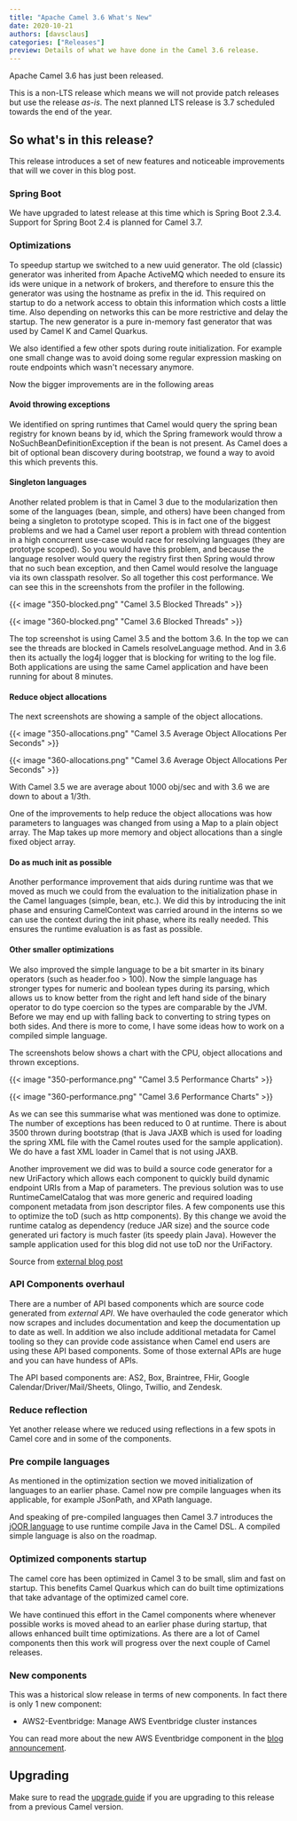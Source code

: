 ```yaml
---
title: "Apache Camel 3.6 What's New"
date: 2020-10-21
authors: [davsclaus]
categories: ["Releases"]
preview: Details of what we have done in the Camel 3.6 release.
---
```


Apache Camel 3.6 has just been released.

This is a non-LTS release which means we will not provide patch releases but use the release _as-is_.
The next planned LTS release is 3.7 scheduled towards the end of the year.


## So what's in this release?

This release introduces a set of new features and noticeable improvements that will we cover in this blog post.


### Spring Boot

We have upgraded to latest release at this time which is Spring Boot 2.3.4.
Support for Spring Boot 2.4 is planned for Camel 3.7.


### Optimizations

To speedup startup we switched to a new uuid generator. The old (classic) generator was inherited from Apache ActiveMQ which needed to ensure its ids were unique in a network of brokers, and therefore to ensure this the generator was using the hostname as prefix in the id. This required on startup to do a network access to obtain this information which costs a little time. Also depending on networks this can be more restrictive and delay the startup. The new generator is a pure in-memory fast generator that was used by Camel K and Camel Quarkus.

We also identified a few other spots during route initialization. For example one small change was to avoid doing some regular expression masking on route endpoints which wasn't necessary anymore.

Now the bigger improvements are in the following areas

#### Avoid throwing exceptions

We identified on spring runtimes that Camel would query the spring bean registry for known beans by id, which the Spring framework would throw a NoSuchBeanDefinitionException if the bean is not present. As Camel does a bit of optional bean discovery during bootstrap, we found a way to avoid this which prevents this.

#### Singleton languages

Another related problem is that in Camel 3 due to the modularization then some of the languages (bean, simple, and others) have been changed from being a singleton to prototype scoped. This is in fact one of the biggest problems and we had a Camel user report a problem with thread contention in a high concurrent use-case would race for resolving languages (they are prototype scoped). So you would have this problem, and because the language resolver would query the registry first then Spring would throw that no such bean exception, and then Camel would resolve the language via its own classpath resolver. So all together this cost performance. We can see this in the screenshots from the profiler in the following.

{{< image "350-blocked.png" "Camel 3.5 Blocked Threads" >}}

{{< image "360-blocked.png" "Camel 3.6 Blocked Threads" >}}

The top screenshot is using Camel 3.5 and the bottom 3.6. In the top we can see the threads are blocked in Camels resolveLanguage method. And in 3.6 then its actually the log4j logger that is blocking for writing to the log file. Both applications are using the same Camel application and have been running for about 8 minutes.

#### Reduce object allocations

The next screenshots are showing a sample of the object allocations.

{{< image "350-allocations.png" "Camel 3.5 Average Object Allocations Per Seconds" >}}

{{< image "360-allocations.png" "Camel 3.6 Average Object Allocations Per Seconds" >}}


With Camel 3.5 we are average about 1000 obj/sec and with 3.6 we are down to about a 1/3th.

One of the improvements to help reduce the object allocations was how parameters to languages was changed from using a Map to a plain object array. The Map takes up more memory and object allocations than a single fixed object array. 

#### Do as much init as possible

Another performance improvement that aids during runtime was that we moved as much we could from the evaluation to the initialization phase in the Camel languages (simple, bean, etc.). We did this by introducing the init phase and ensuring CamelContext was carried around in the interns so we can use the context during the init phase, where its really needed. This ensures the runtime evaluation is as fast as possible.

#### Other smaller optimizations

We also improved the simple language to be a bit smarter in its binary operators (such as header.foo > 100). Now the simple language has stronger types for numeric and boolean types during its parsing, which allows us to know better from the right and left hand side of the binary operator to do type coercion so the types are comparable by the JVM. Before we may end up with falling back to converting to string types on both sides. And there is more to come, I have some ideas how to work on a compiled simple language.

The screenshots below shows a chart with the CPU, object allocations and thrown exceptions.

{{< image "350-performance.png" "Camel 3.5 Performance Charts" >}}

{{< image "360-performance.png" "Camel 3.6 Performance Charts" >}}


As we can see this summarise what was mentioned was done to optimize. The number of exceptions has been reduced to 0 at runtime. There is about 3500 thrown during bootstrap (that is Java JAXB which is used for loading the spring XML file with the Camel routes used for the sample application). We do have a fast XML loader in Camel that is not using JAXB.

Another improvement we did was to build a source code generator for a new UriFactory which allows each component to quickly build dynamic endpoint URIs from a Map of parameters. The previous solution was to use RuntimeCamelCatalog that was more generic and required loading component metadata from json descriptor files. A few components use this to optimize the toD (such as http components). By this change we avoid the runtime catalog as dependency (reduce JAR size) and the source code generated uri factory is much faster (its speedy plain Java). However the sample application used for this blog did not use toD nor the UriFactory.

Source from [external blog post](http://www.davsclaus.com/2020/10/apache-camel-36-more-camel-core.html)


### API Components overhaul

There are a number of API based components which are source code generated from _external API_. We have overhauled
the code generator which now scrapes and includes documentation and keep the documentation up to date as well.
In addition we also include additional metadata for Camel tooling so they can provide code assistance when Camel
end users are using these API based components. Some of those external APIs are huge and you can have hundess of APIs.

The API based components are: AS2, Box, Braintree, FHir, Google Calendar/Driver/Mail/Sheets, Olingo, Twillio, and Zendesk.


### Reduce reflection

Yet another release where we reduced using reflections in a few spots in Camel core and in some of the components.


### Pre compile languages

As mentioned in the optimization section we moved initialization of languages to an earlier phase.
Camel now pre compile languages when its applicable, for example JSonPath, and XPath language.

And speaking of pre-compiled languages then Camel 3.7 introduces the [jOOR language](https://camel.apache.org/components/latest/languages/joor-language.html)
to use runtime compile Java in the Camel DSL. A compiled simple language is also on the roadmap.


### Optimized components startup

The camel core has been optimized in Camel 3 to be small, slim and fast on startup. This benefits Camel Quarkus which
can do built time optimizations that take advantage of the optimized camel core.

We have continued this effort in the Camel components where whenever possible works is moved ahead
to an earlier phase during startup, that allows enhanced built time optimizations. As there are a lot of Camel
components then this work will progress over the next couple of Camel releases.


### New components

This was a historical slow release in terms of new components. In fact there is only 1 new component:

- AWS2-Eventbridge: Manage AWS Eventbridge cluster instances

You can read more about the new AWS Eventbridge component
in the [blog announcement](https://camel.apache.org/blog/2020/10/camel-aws2-eventbridge-intro/). 


## Upgrading

Make sure to read the [upgrade guide](https://camel.apache.org/manual/latest/camel-3x-upgrade-guide-3_6.html) if you
are upgrading to this release from a previous Camel version.
